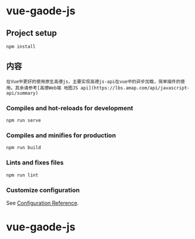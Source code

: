 # vue-gaode-js

## Project setup
```
npm install
```

## 内容
```
在Vue中更好的使用原生高德js，主要实现高德js-api在vue中的异步加载，简单插件的使用。其余请参考[高德Web端 地图JS api](https://lbs.amap.com/api/javascript-api/summary)
```

### Compiles and hot-reloads for development
```
npm run serve
```

### Compiles and minifies for production
```
npm run build
```

### Lints and fixes files
```
npm run lint
```

### Customize configuration
See [Configuration Reference](https://cli.vuejs.org/config/).

# vue-gaode-js
